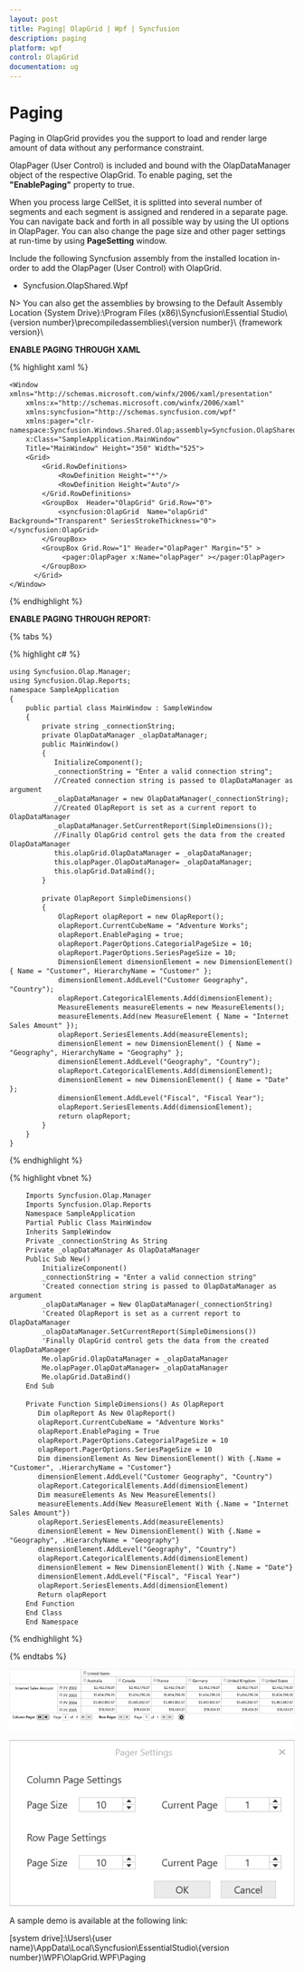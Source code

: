 ```yaml
---
layout: post
title: Paging| OlapGrid | Wpf | Syncfusion
description: paging
platform: wpf
control: OlapGrid
documentation: ug
---
```


# Paging

Paging in OlapGrid provides you the support to load and render large amount of data without any performance constraint.  

OlapPager (User Control) is included and bound with the OlapDataManager object of the respective OlapGrid. To enable paging, set the **"EnablePaging"** property to true.

When you process large CellSet, it is splitted into several number of segments and each segment is assigned and rendered in a separate page. You can navigate back and forth in all possible way by using the UI options in OlapPager. You can also change the page size and other pager settings at run-time by using **PageSetting** window.

Include the following Syncfusion assembly from the installed location in-order to add the OlapPager (User Control) with OlapGrid.
   * Syncfusion.OlapShared.Wpf

N> You can also get the assemblies by browsing to the Default Assembly Location {System Drive}:\Program Files (x86)\Syncfusion\Essential Studio\\{version number}\precompiledassemblies\\{version number}\ {framework version}\

**ENABLE PAGING THROUGH XAML**

{% highlight xaml %}
			
    <Window xmlns="http://schemas.microsoft.com/winfx/2006/xaml/presentation"
        xmlns:x="http://schemas.microsoft.com/winfx/2006/xaml"
        xmlns:syncfusion="http://schemas.syncfusion.com/wpf"
        xmlns:pager="clr-namespace:Syncfusion.Windows.Shared.Olap;assembly=Syncfusion.OlapShared.WPF"
        x:Class="SampleApplication.MainWindow"
	    Title="MainWindow" Height="350" Width="525">
	    <Grid>
            <Grid.RowDefinitions>
                <RowDefinition Height="*"/>
                <RowDefinition Height="Auto"/>
            </Grid.RowDefinitions>
            <GroupBox  Header="OlapGrid" Grid.Row="0">
                <syncfusion:OlapGrid  Name="olapGrid" Background="Transparent" SeriesStrokeThickness="0"></syncfusion:OlapGrid>
            </GroupBox>
            <GroupBox Grid.Row="1" Header="OlapPager" Margin="5" >
                 <pager:OlapPager x:Name="olapPager" ></pager:OlapPager>
            </GroupBox>
          </Grid>
    </Window>
				
{% endhighlight %}

**ENABLE PAGING THROUGH REPORT:**

{% tabs %}

{% highlight c# %}

    using Syncfusion.Olap.Manager;
    using Syncfusion.Olap.Reports;
    namespace SampleApplication
    {
        public partial class MainWindow : SampleWindow
        {
            private string _connectionString;
            private OlapDataManager _olapDataManager;
            public MainWindow()
            {  
               InitializeComponent();
               _connectionString = "Enter a valid connection string";
               //Created connection string is passed to OlapDataManager as argument
               _olapDataManager = new OlapDataManager(_connectionString);
               //Created OlapReport is set as a current report to OlapDataManager
               _olapDataManager.SetCurrentReport(SimpleDimensions());
               //Finally OlapGrid control gets the data from the created OlapDataManager
               this.olapGrid.OlapDataManager = _olapDataManager;
			   this.olapPager.OlapDataManager= _olapDataManager;
			   this.olapGrid.DataBind();
		    }
            
            private OlapReport SimpleDimensions()
            {
                OlapReport olapReport = new OlapReport();
				olapReport.CurrentCubeName = "Adventure Works";
                olapReport.EnablePaging = true;
                olapReport.PagerOptions.CategorialPageSize = 10;
                olapReport.PagerOptions.SeriesPageSize = 10;
                DimensionElement dimensionElement = new DimensionElement() { Name = "Customer", HierarchyName = "Customer" };
                dimensionElement.AddLevel("Customer Geography", "Country");
                olapReport.CategoricalElements.Add(dimensionElement);
                MeasureElements measureElements = new MeasureElements();
                measureElements.Add(new MeasureElement { Name = "Internet Sales Amount" });
                olapReport.SeriesElements.Add(measureElements);
                dimensionElement = new DimensionElement() { Name = "Geography", HierarchyName = "Geography" };
                dimensionElement.AddLevel("Geography", "Country");
                olapReport.CategoricalElements.Add(dimensionElement);
                dimensionElement = new DimensionElement() { Name = "Date" };
                dimensionElement.AddLevel("Fiscal", "Fiscal Year");
                olapReport.SeriesElements.Add(dimensionElement);
                return olapReport;
            }
        }
    }

{% endhighlight %}

{% highlight vbnet %}  

		Imports Syncfusion.Olap.Manager
        Imports Syncfusion.Olap.Reports
        Namespace SampleApplication
        Partial Public Class MainWindow
        Inherits SampleWindow
        Private _connectionString As String
        Private _olapDataManager As OlapDataManager
        Public Sub New()
            InitializeComponent()
            _connectionString = "Enter a valid connection string"
            'Created connection string is passed to OlapDataManager as argument
            _olapDataManager = New OlapDataManager(_connectionString)
            'Created OlapReport is set as a current report to OlapDataManager
            _olapDataManager.SetCurrentReport(SimpleDimensions())
            'Finally OlapGrid control gets the data from the created OlapDataManager
            Me.olapGrid.OlapDataManager = _olapDataManager
            Me.olapPager.OlapDataManager= _olapDataManager
	        Me.olapGrid.DataBind()
		End Sub

		Private Function SimpleDimensions() As OlapReport
           Dim olapReport As New OlapReport()
           olapReport.CurrentCubeName = "Adventure Works"
           olapReport.EnablePaging = True
           olapReport.PagerOptions.CategorialPageSize = 10
           olapReport.PagerOptions.SeriesPageSize = 10
           Dim dimensionElement As New DimensionElement() With {.Name = "Customer", .HierarchyName = "Customer"}
           dimensionElement.AddLevel("Customer Geography", "Country")
           olapReport.CategoricalElements.Add(dimensionElement)
           Dim measureElements As New MeasureElements()
           measureElements.Add(New MeasureElement With {.Name = "Internet Sales Amount"})
           olapReport.SeriesElements.Add(measureElements)
           dimensionElement = New DimensionElement() With {.Name = "Geography", .HierarchyName = "Geography"}
           dimensionElement.AddLevel("Geography", "Country")
           olapReport.CategoricalElements.Add(dimensionElement)
           dimensionElement = New DimensionElement() With {.Name = "Date"}
           dimensionElement.AddLevel("Fiscal", "Fiscal Year")
           olapReport.SeriesElements.Add(dimensionElement)
           Return olapReport
        End Function
        End Class
        End Namespace
				

{% endhighlight %}

{% endtabs %}

![](Paging_images/Paging_img1.png)

![](Paging_images/Paging_img2.png)

A sample demo is available at the following link:

[system drive]:\Users\\{user name}\AppData\Local\Syncfusion\EssentialStudio\\{version number}\WPF\OlapGrid.WPF\Paging

